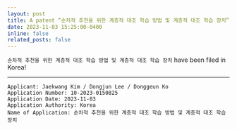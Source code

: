 ```yaml
---
layout: post
title: A patent “순차적 추천을 위한 계층적 대조 학습 방법 및 계층적 대조 학습 장치” have been filed in Korea.
date: 2023-11-03 15:25:00-0400
inline: false
related_posts: false
---
```


`순차적 추천을 위한 계층적 대조 학습 방법 및 계층적 대조 학습 장치` have been filed in Korea!

---

    Applicant: Jaekwang Kim / Dongjun Lee / Donggeun Ko
    Application Number: 10-2023-0150825
    Application Date: 2023-11-03
    Application Authority: Korea
    Name of Application: 순차적 추천을 위한 계층적 대조 학습 방법 및 계층적 대조 학습 장치


